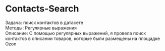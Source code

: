 # Contacts-Search
Задача: поиск контактов в датасете\
Методы: Регулярные выражения\
Описание: С помощью регулярных выражений, я провела поиск контактов в описании товаров, которые были размещены на площадке Ozon
